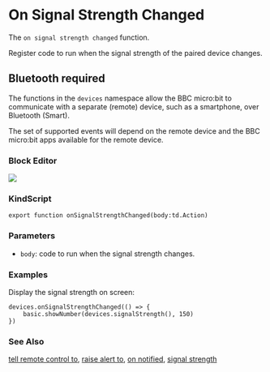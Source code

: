 # On Signal Strength Changed

The `on signal strength changed` function.

Register code to run when the signal strength of the paired device changes.

## Bluetooth required

The functions in the ``devices`` namespace allow the BBC micro:bit to communicate with a separate (remote) device, such as a smartphone, over Bluetooth (Smart).

The set of supported events will depend on the remote device and the BBC micro:bit apps available for the remote device.

### Block Editor

![](/static/mb/on-signal-strength-changed-0.png)

### KindScript

```
export function onSignalStrengthChanged(body:td.Action)
```

### Parameters

* ``body``: code to run when the signal strength changes.

### Examples

Display the signal strength on screen:

```
devices.onSignalStrengthChanged(() => {
    basic.showNumber(devices.signalStrength(), 150)
})
```

### See Also

[tell remote control to](/reference/devices/tell-remote-control-to), [raise alert to](/reference/devices/raise-alert-to), [on notified](/reference/devices/on-notified), [signal strength](/reference/devices/signal-strength)

